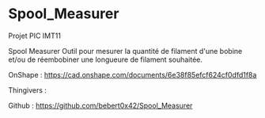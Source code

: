 # Spool_Measurer
Projet PIC IMT11

Spool Measurer 
Outil pour mesurer la quantité de filament d'une bobine et/ou de réembobiner une longueure de filament souhaitée.

OnShape     : https://cad.onshape.com/documents/6e38f85efcf624cf0dfd1f8a

Thingivers  :

Github      : https://github.com/bebert0x42/Spool_Measurer
